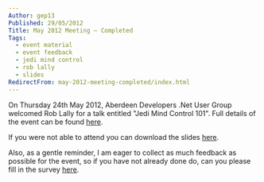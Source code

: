 ```yaml
---
Author: gep13
Published: 29/05/2012
Title: May 2012 Meeting – Completed
Tags:
  - event material
  - event feedback
  - jedi mind control
  - rob lally
  - slides
RedirectFrom: may-2012-meeting-completed/index.html
---
```


On Thursday 24th May 2012, Aberdeen Developers .Net User Group welcomed Rob Lally for a talk entitled "Jedi Mind Control 101". Full details of the event can be found [here](https://adnuguk-may2012.eventbrite.com/?ebtv=C).

If you were not able to attend you can download the slides [here](https://www.aberdeendevelopers.co.uk/Uploads/Meetings/jedi-mind-control-101.pdf).

Also, as a gentle reminder, I am eager to collect as much feedback as possible for the event, so if you have not already done do, can you please fill in the survey [here](https://www.surveymonkey.com/s/VZYMYXL).
